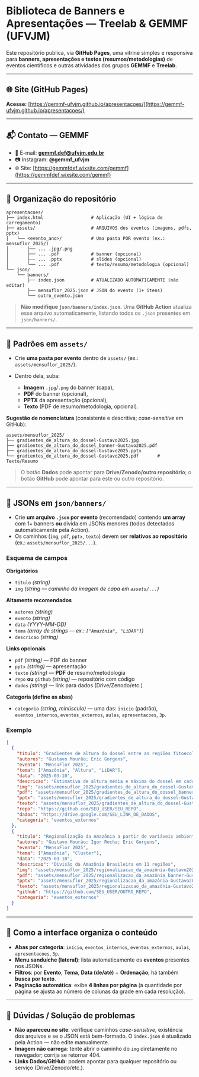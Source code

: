 # Biblioteca de Banners e Apresentações — Treelab & GEMMF (UFVJM)

Este repositório publica, via **GitHub Pages**, uma vitrine simples e responsiva para **banners, apresentações e textos (resumos/metodologias)** de eventos científicos e outras atividades dos grupos **GEMMF** e **Treelab**.

---

## 🌐 Site (GitHub Pages)

**Acesse:** [https://gemmf-ufvjm.github.io/apresentacoes/](https://gemmf-ufvjm.github.io/apresentacoes/)

---

## 📬 Contato — GEMMF

* 📧 E-mail: **[gemmf.def@ufvjm.edu.br](mailto:gemmf.def@ufvjm.edu.br)**
* 📷 Instagram: **@gemmf_ufvjm**
* 🌐 Site: [https://gemmfdef.wixsite.com/gemmf](https://gemmfdef.wixsite.com/gemmf)

---

## 📁 Organização do repositório

```
apresentacoes/
├── index.html                  # Aplicação (UI + lógica de carregamento)
├── assets/                     # ARQUIVOS dos eventos (imagens, pdfs, pptx)
│   └── <evento_ano>/           # Uma pasta POR evento (ex.: mensuflor_2025/)
│       ├── ... .jpg/.png
│       ├── ... .pdf            # banner (opcional)
│       ├── ... .pptx           # slides (opcional)
│       └── ... .pdf            # texto/resumo/metodologia (opcional)
└── json/
    └── banners/
        ├── index.json          # ATUALIZADO AUTOMATICAMENTE (não editar)
        ├── mensuflor_2025.json # JSON do evento (1+ itens)
        └── outro_evento.json
```

> **Não modifique `json/banners/index.json`.** Uma **GitHub Action** atualiza esse arquivo automaticamente, listando todos os `.json` presentes em `json/banners/`.

---

## 🧱 Padrões em `assets/`

* Crie **uma pasta por evento** dentro de `assets/` (ex.: `assets/mensuflor_2025/`).
* Dentro dela, suba:

  * **Imagem** `.jpg`/`.png` do banner (capa),
  * **PDF** do banner (opcional),
  * **PPTX** da apresentação (opcional),
  * **Texto** (PDF de resumo/metodologia, opcional).

**Sugestão de nomenclatura** (consistente e descritiva; *case-sensitive* em GitHub):

```
assets/mensuflor_2025/
├── gradientes_de_altura_do_dossel-Gustavo2025.jpg
├── gradientes_de_altura_do_dossel_banner-Gustavo2025.pdf
├── gradientes_de_altura_do_dossel-Gustavo2025.pptx
└── gradientes_de_altura_do_dossel-Gustavo2025.pdf       # Texto/Resumo
```

> O botão **Dados** pode apontar para **Drive/Zenodo/outro repositório**; o botão **GitHub** pode apontar para este ou outro repositório.

---

## 🧾 JSONs em `json/banners/`

* Crie **um arquivo `.json` por evento** (recomendado) contendo **um array** com 1+ banners **ou** divida em JSONs menores (todos detectados automaticamente pela Action).
* Os caminhos (`img`, `pdf`, `pptx`, `texto`) devem ser **relativos ao repositório** (ex.: `assets/mensuflor_2025/...`).

### Esquema de campos

**Obrigatórios**

* `titulo` *(string)*
* `img` *(string — caminho da imagem de capa em `assets/...`)*

**Altamente recomendados**

* `autores` *(string)*
* `evento` *(string)*
* `data` *(YYYY-MM-DD)*
* `tema` *(array de strings — ex.: `["Amazônia", "LiDAR"]`)*
* `descricao` *(string)*

**Links opcionais**

* `pdf` *(string)* — PDF do banner
* `pptx` *(string)* — apresentação
* `texto` *(string)* — **PDF** de resumo/metodologia
* `repo` **ou** `github` *(string)* — repositório com código
* `dados` *(string)* — link para dados (Drive/Zenodo/etc.)

**Categoria (define as abas)**

* `categoria` *(string, minúsculo)* — uma das:
  `inicio` (padrão), `eventos_internos`, `eventos_externos`, `aulas`, `apresentacoes`, `3p`.

### Exemplo

```json
[
  {
    "titulo": "Gradientes de altura do dossel entre as regiões fitoecológicas da Amazônia",
    "autores": "Gustavo Mourão; Eric Gorgens",
    "evento": "MensuFlor 2025",
    "tema": ["Amazônia", "Altura", "LiDAR"],
    "data": "2025-03-10",
    "descricao": "Estimativa de altura média e máxima do dossel em cada fitofisionomia do IBGE",
    "img": "assets/mensuflor_2025/gradientes_de_altura_do_dossel-Gustavo2025.jpg",
    "pdf": "assets/mensuflor_2025/gradientes_de_altura_do_dossel_banner-Gustavo2025.pdf",
    "pptx": "assets/mensuflor_2025/gradientes_de_altura_do_dossel-Gustavo2025.pptx",
    "texto": "assets/mensuflor_2025/gradientes_de_altura_do_dossel-Gustavo2025.pdf",
    "repo": "https://github.com/SEU_USER/SEU_REPO",
    "dados": "https://drive.google.com/SEU_LINK_DE_DADOS",
    "categoria": "eventos_externos"
  },
  {
    "titulo": "Regionalização da Amazônia a partir de variáveis ambientais",
    "autores": "Gustavo Mourão; Igor Rocha; Eric Gorgens",
    "evento": "MensuFlor 2025",
    "tema": ["Amazônia", "Cluster"],
    "data": "2025-03-10",
    "descricao": "Divisão da Amazônia Brasileira em 11 regiões",
    "img": "assets/mensuflor_2025/regionalizacao_da_amazônia-Gustavo2025.jpg",
    "pdf": "assets/mensuflor_2025/regionalizacao_da_amazônia_banner-Gustavo2025.pdf",
    "pptx": "assets/mensuflor_2025/regionalizacao_da_amazônia-Gustavo2025.pptx",
    "texto": "assets/mensuflor_2025/regionalizacao_da_amazônia-Gustavo2025.pdf",
    "github": "https://github.com/SEU_USER/OUTRO_REPO",
    "categoria": "eventos_externos"
  }
]
```

---

## 🔎 Como a interface organiza o conteúdo

* **Abas por categoria**: `início`, `eventos_internos`, `eventos_externos`, `aulas`, `apresentacoes`, `3p`.
* **Menu sanduíche (lateral)**: lista automaticamente os **eventos** presentes nos JSONs.
* **Filtros**: por **Evento**, **Tema**, **Data (de/até)** + **Ordenação**; há também **busca por texto**.
* **Paginação automática**: exibe **4 linhas por página** (a quantidade por página se ajusta ao número de colunas da grade em cada resolução).

---

## 🧯 Dúvidas / Solução de problemas

* **Não apareceu no site**: verifique caminhos *case-sensitive*, existência dos arquivos e se o JSON está bem-formado. O `index.json` é atualizado pela Action — não edite manualmente.
* **Imagem não carrega**: tente abrir o caminho do `img` diretamente no navegador; corrija se retornar 404.
* **Links Dados/GitHub**: podem apontar para qualquer repositório ou serviço (Drive/Zenodo/etc.).
